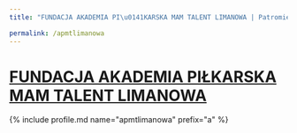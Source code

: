```yaml
---
title: "FUNDACJA AKADEMIA PI\u0141KARSKA MAM TALENT LIMANOWA | Patromierz"

permalink: /apmtlimanowa
---
```


# [FUNDACJA AKADEMIA PIŁKARSKA MAM TALENT LIMANOWA](https://patronite.pl/apmtlimanowa)

{% include profile.md name="apmtlimanowa" prefix="a" %}
